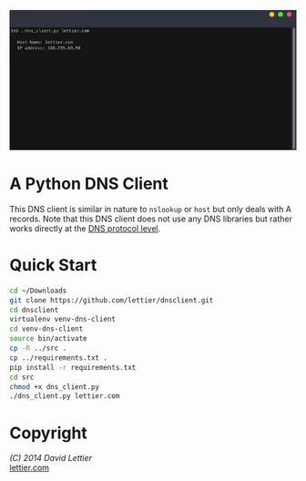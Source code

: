 ![](screenshot.jpg)

# A Python DNS Client

This DNS client is similar in nature to `nslookup` or `host` but only deals with A records.
Note that this DNS client does not use any DNS libraries but rather works directly
at the [DNS protocol level](http://technet.microsoft.com/en-us/library/dd197470).

# Quick Start

```bash
cd ~/Downloads
git clone https://github.com/lettier/dnsclient.git
cd dnsclient
virtualenv venv-dns-client
cd venv-dns-client
source bin/activate
cp -R ../src .
cp ../requirements.txt .
pip install -r requirements.txt
cd src
chmod +x dns_client.py
./dns_client.py lettier.com
```

# Copyright

_(C) 2014 David Lettier_  
[lettier.com](http://www.lettier.com/)
